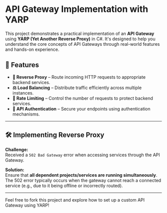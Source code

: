 # API Gateway Implementation with YARP

This project demonstrates a practical implementation of an **API Gateway** using **YARP (Yet Another Reverse Proxy)** in C#. It's designed to help you understand the core concepts of API Gateways through real-world features and hands-on experience.

## 🔧 Features

- **🔁 Reverse Proxy** – Route incoming HTTP requests to appropriate backend services.  
- **⚖️ Load Balancing** – Distribute traffic efficiently across multiple instances.  
- **🚦 Rate Limiting** – Control the number of requests to protect backend services.  
- **🔐 API Authentication** – Secure your endpoints using authentication mechanisms.

---

## 🛠️ Implementing Reverse Proxy

**Challenge:**  
Received a `502 Bad Gateway` error when accessing services through the API Gateway.

**Solution:**  
Ensure that **all dependent projects/services are running simultaneously**. The 502 error typically occurs when the gateway cannot reach a connected service (e.g., due to it being offline or incorrectly routed).

---

Feel free to fork this project and explore how to set up a custom API Gateway using YARP!

